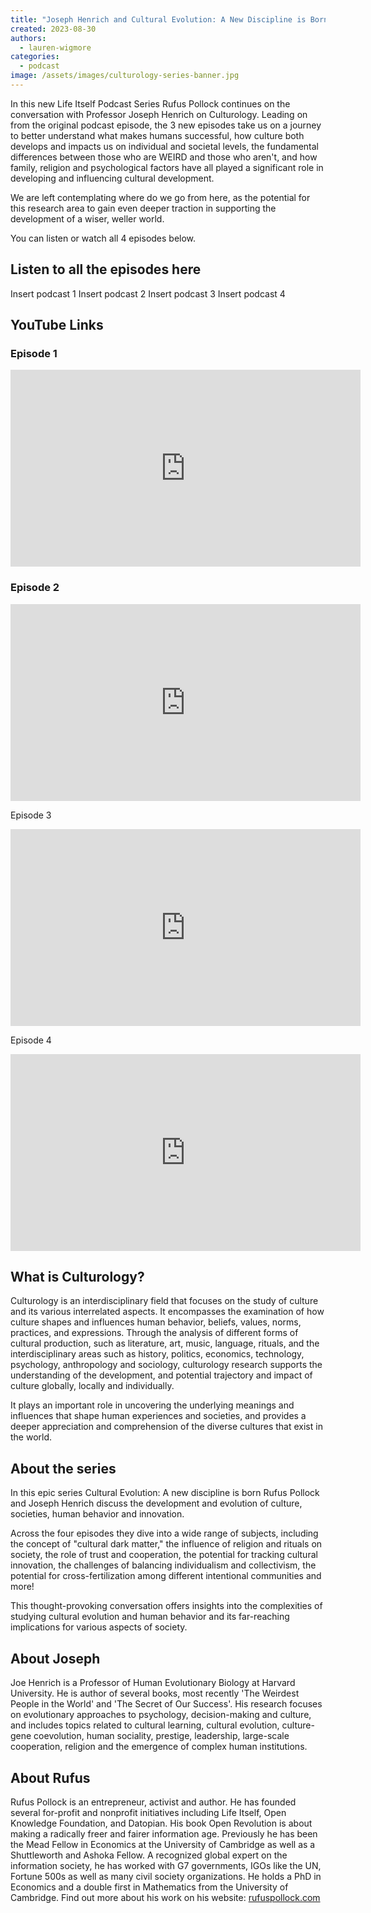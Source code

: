 ```yaml
---
title: "Joseph Henrich and Cultural ﻿Evolution: A New Discipline is Born Podcast Series"
created: 2023-08-30
authors: 
  - lauren-wigmore
categories: 
  - podcast
image: /assets/images/culturology-series-banner.jpg
---
```


In this new Life Itself Podcast Series Rufus Pollock continues on the conversation with Professor Joseph Henrich on Culturology. Leading on from the original podcast episode, the 3 new episodes take us on a journey to better understand what makes humans successful, how culture both develops and impacts us on individual and societal levels, the fundamental differences between those who are WEIRD and those who aren't, and how family, religion and psychological factors have all played a significant role in developing and influencing cultural development. 

We are left contemplating where do we go from here, as the potential for this research area to gain even deeper traction in supporting the development of a wiser, weller world.

You can listen or watch all 4 episodes below. 

## Listen to all the episodes here
Insert podcast 1
Insert podcast 2
Insert podcast 3
Insert podcast 4

## YouTube Links

### Episode 1

 <iframe width="560" height="315" src="https://www.youtube.com/embed/vYzOr7l-U20?si=apJFeFtCREo0PZ-2" title="YouTube video player" frameborder="0" allow="accelerometer; autoplay; clipboard-write; encrypted-media; gyroscope; picture-in-picture; web-share" allowfullscreen></iframe>

### Episode 2 

<iframe width="560" height="315" src="https://www.youtube.com/embed/gS_lpJnlCh0?si=C5WIhL7_2MVhQnCh" title="YouTube video player" frameborder="0" allow="accelerometer; autoplay; clipboard-write; encrypted-media; gyroscope; picture-in-picture; web-share" allowfullscreen></iframe>

Episode 3 

<iframe width="560" height="315" src="https://www.youtube.com/embed/bcTeQOYI97U?si=IMGK3Pr6RBfDrPXE" title="YouTube video player" frameborder="0" allow="accelerometer; autoplay; clipboard-write; encrypted-media; gyroscope; picture-in-picture; web-share" allowfullscreen></iframe>

Episode 4

<iframe width="560" height="315" src="https://www.youtube.com/embed/Ye_9Q-VpG3s?si=HwB02L9ESAqGfP3O" title="YouTube video player" frameborder="0" allow="accelerometer; autoplay; clipboard-write; encrypted-media; gyroscope; picture-in-picture; web-share" allowfullscreen></iframe>

## What is Culturology?
Culturology is an interdisciplinary field that focuses on the study of culture and its various interrelated aspects. It encompasses the examination of how culture shapes and influences human behavior, beliefs, values, norms, practices, and expressions. Through the analysis of different forms of cultural production, such as literature, art, music, language, rituals, and the interdisciplinary areas such as history, politics, economics, technology, psychology, anthropology and sociology, culturology research supports the understanding of the development, and potential trajectory and impact of culture globally, locally and individually.

It plays an important role in uncovering the underlying meanings and influences that shape human experiences and societies, and provides a deeper appreciation and comprehension of the diverse cultures that exist in the world.

## About the series
In this epic series Cultural Evolution: A new discipline is born Rufus Pollock and Joseph Henrich discuss the development and evolution of culture, societies, human behavior and innovation.

Across the four episodes they dive into a wide range of subjects, including the concept of "cultural dark matter," the influence of religion and rituals on society, the role of trust and cooperation, the potential for tracking cultural innovation, the challenges of balancing individualism and collectivism, the potential for cross-fertilization among different intentional communities and more!

This thought-provoking conversation offers insights into the complexities of studying cultural evolution and human behavior and its far-reaching implications for various aspects of society.

## About Joseph
Joe Henrich is a Professor of Human Evolutionary Biology at Harvard University. He is author of several books, most recently 'The Weirdest People in the World' and 'The Secret of Our Success'. His research focuses on evolutionary approaches to psychology, decision-making and culture, and includes topics related to cultural learning, cultural evolution, culture-gene coevolution, human sociality, prestige, leadership, large-scale cooperation, religion and the emergence of complex human institutions.

## About Rufus
Rufus Pollock is an entrepreneur, activist and author. He has founded several for-profit and nonprofit initiatives including Life Itself, Open Knowledge Foundation, and Datopian. His book Open Revolution is about making a radically freer and fairer information age. Previously he has been the Mead Fellow in Economics at the University of Cambridge as well as a Shuttleworth and Ashoka Fellow. A recognized global expert on the information society, he has worked with G7 governments, IGOs like the UN, Fortune 500s as well as many civil society organizations. He holds a PhD in Economics and a double first in Mathematics from the University of Cambridge. Find out more about his work on his website: [rufuspollock.com](https://rufuspollock.com/)

